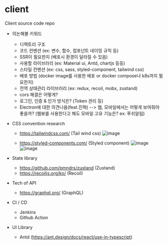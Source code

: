 # client
Client source code repo

- 의논해볼 키워드
  - 디렉토리 구조
  - 코드 컨벤션 (ex: 변수, 함수, 컴포넌트 네이밍 규칙 등)
  - SSR이 필요한지 (배포시 환경이 달라질 수 있음)
  - 사용할 라이브러리 (ex: Material ui, Antd, chartjs 등등)
  - 스타일 컨벤션 (ex: css, sass, styled-component, tailwind css)
  - 배포 방법 (docker image를 사용한 배포 or docker compose나 k8s까지 필요한지)
  - 전역 상태관리 라이브러리 (ex: redux, recoil, mobx, zustand)
  - cors 해결은 어떻게?
  - 로그인, 인증 & 인가 방식은? (Token 관리 등)
  - Electron에 대한 의견나옴(feat.진혁) --> 웹, 모바일에서는 어떻게 보여줘야 좋을까? (웹뷰를 사용한다고 해도 모바일 고유 기능은? ex: 푸쉬알림)


- CSS convention research
  - https://tailwindcss.com/ (Tail wind css)
  ![image](https://user-images.githubusercontent.com/73116773/174722668-65f28045-20f9-4bb1-a2b8-152a4d64b853.png)
  
  - https://styled-components.com/ (Styled component)
  ![image](https://user-images.githubusercontent.com/73116773/174722926-6984a607-6f0d-4ac5-a5fe-deefabdcba6e.png)
  ![image](https://user-images.githubusercontent.com/73116773/174722954-8847968f-45ae-45e1-9c95-3607dad46352.png)
  
  
- State library
  - https://github.com/pmndrs/zustand (Zustand)
  - https://recoiljs.org/ko/ (Recoil)


- Tech of API
  - https://graphql.org/ (GraphQL) 

- CI / CD
  - Jenkins
  - Github Action

- UI Library
  - Antd (https://ant.design/docs/react/use-in-typescript)
  

